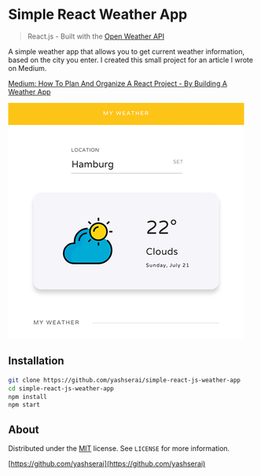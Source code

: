 # Simple React Weather App
> React.js - Built with the [Open Weather API](https://openweathermap.org/api)

A simple weather app that allows you to get current weather information, based on the city you enter.
I created this small project for an article I wrote on Medium.

[Medium: How To Plan And Organize A React Project - By Building A Weather App](https://medium.com/@konstantin.muenster/how-to-plan-and-organize-a-react-project-by-building-a-weather-app-95175b11bd01)

![Screenshot React Weather App](screenshot.png)

## Installation

```sh
git clone https://github.com/yashserai/simple-react-js-weather-app
cd simple-react-js-weather-app
npm install
npm start
```

## About

Distributed under the [MIT](http://showalicense.com/?fullname=Konstantin+M%C3%BCnster&year=2019#license-mit) license. 
See ``LICENSE`` for more information.

[https://github.com/yashserai](https://github.com/yashserai)
